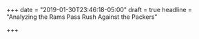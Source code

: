 +++
date = "2019-01-30T23:46:18-05:00"
draft = true
headline = "Analyzing the Rams Pass Rush Against the Packers"

+++
